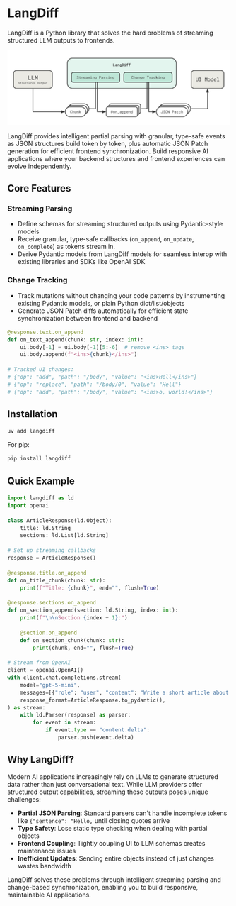 # LangDiff

LangDiff is a Python library that solves the hard problems of streaming structured LLM outputs to frontends.

![Diagram](./diagram.png)

LangDiff provides intelligent partial parsing with granular, type-safe events as JSON structures build token by token, plus automatic JSON Patch generation for efficient frontend synchronization. Build responsive AI applications where your backend structures and frontend experiences can evolve independently.

## Core Features

### Streaming Parsing
- Define schemas for streaming structured outputs using Pydantic-style models
- Receive granular, type-safe callbacks (`on_append`, `on_update`, `on_complete`) as tokens stream in.
- Derive Pydantic models from LangDiff models for seamless interop with existing libraries and SDKs like OpenAI SDK

### Change Tracking
- Track mutations without changing your code patterns by instrumenting existing Pydantic models, or plain Python dict/list/objects
- Generate JSON Patch diffs automatically for efficient state synchronization between frontend and backend

```python
@response.text.on_append
def on_text_append(chunk: str, index: int):
    ui.body[-1] = ui.body[-1][5:-6]  # remove <ins> tags
    ui.body.append(f"<ins>{chunk}</ins>")

# Tracked UI changes:
# {"op": "add", "path": "/body", "value": "<ins>Hell</ins>"}
# {"op": "replace", "path": "/body/0", "value": "Hell"}
# {"op": "add", "path": "/body", "value": "<ins>o, world!</ins>"}
```

## Installation

```bash
uv add langdiff
```

For pip:

```bash
pip install langdiff
```

## Quick Example

```python
import langdiff as ld
import openai

class ArticleResponse(ld.Object):
    title: ld.String
    sections: ld.List[ld.String]

# Set up streaming callbacks
response = ArticleResponse()

@response.title.on_append
def on_title_chunk(chunk: str):
    print(f"Title: {chunk}", end="", flush=True)

@response.sections.on_append  
def on_section_append(section: ld.String, index: int):
    print(f"\n\nSection {index + 1}:")
    
    @section.on_append
    def on_section_chunk(chunk: str):
        print(chunk, end="", flush=True)

# Stream from OpenAI
client = openai.OpenAI()
with client.chat.completions.stream(
    model="gpt-5-mini",
    messages=[{"role": "user", "content": "Write a short article about Python"}],
    response_format=ArticleResponse.to_pydantic(),
) as stream:
    with ld.Parser(response) as parser:
        for event in stream:
            if event.type == "content.delta":
                parser.push(event.delta)
```

## Why LangDiff?

Modern AI applications increasingly rely on LLMs to generate structured data rather than just conversational text. While LLM providers offer structured output capabilities, streaming these outputs poses unique challenges:

- **Partial JSON Parsing**: Standard parsers can't handle incomplete tokens like `{"sentence": "Hello,` until closing quotes arrive
- **Type Safety**: Lose static type checking when dealing with partial objects
- **Frontend Coupling**: Tightly coupling UI to LLM schemas creates maintenance issues
- **Inefficient Updates**: Sending entire objects instead of just changes wastes bandwidth

LangDiff solves these problems through intelligent streaming parsing and change-based synchronization, enabling you to build responsive, maintainable AI applications.